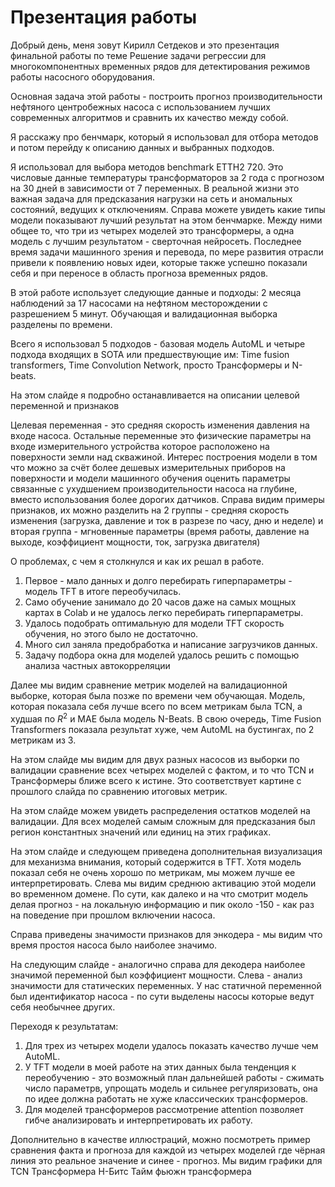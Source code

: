 # Презентация работы

Добрый день, меня зовут Кирилл Сетдеков и это презентация финальной работы по теме Решение задачи регрессии для многокомпонентных временных рядов для детектирования режимов работы насосного оборудования.

Основная задача этой работы - построить прогноз производительности нефтяного центробежных насоса с использованием лучших современных алгоритмов и сравнить их качество между собой.

Я расскажу про бенчмарк, который я использовал для отбора методов и потом перейду к описанию данных и выбранных подходов.

Я использовал для выбора методов benchmark ETTH2 720. Это числовые данные температуры трансформаторов за 2 года с прогнозом на 30 дней в зависимости от 7  переменных. В реальной жизни это важная задача для предсказания нагрузки на сеть и аномальных состояний, ведущих к отключениям. Справа можете увидеть какие типы модели показывают лучший результат на этом бенчмарке. Между ними общее то, что три из четырех моделей это трансформеры, а одна модель с лучшим результатом - сверточная нейросеть. Последнее время задачи машинного зрения и перевода, по мере развития отрасли привели к появлению новых идеи, которые также успешно показали себя и при переносе в область прогноза временных рядов.

В этой работе использует следующие данные и подходы: 2 месяца наблюдений за 17 насосами на нефтяном месторождении с разрешением 5 минут. Обучающая и валидационная выборка разделены по времени.

Всего я использовал 5 подходов - базовая модель AutoML и четыре подхода входящих в SOTA или предшествующие им: Time fusion transformers, Time Convolution Network, просто Трансформеры и N-beats.

На этом слайде я подробно останавливается на описании целевой переменной и признаков

Целевая переменная - это средняя скорость изменения давления на входе насоса.
Остальные переменные это физические параметры на входе измерительного устройства которое расположено на поверхности земли над скважиной. Интерес построения модели в том что можно за счёт более дешевых измерительных приборов на поверхности и модели машинного обучения оценить параметры связанные с ухудшением производительности насоса на глубине, вместо использования более дорогих датчиков.
Справа видим примеры признаков, их можно разделить на 2 группы - средняя скорость изменения (загрузка, давление и ток в разрезе по часу, дню и неделе) и вторая группа - мгновенные параметры (время работы, давление на выходе, коэффициент мощности, ток, загрузка двигателя)

О проблемах, с чем я столкнулся и как их решал в работе.

1. Первое - мало данных и долго перебирать гиперпараметры - модель TFT в итоге переобучилась.
2. Само обучение занимало до 20 часов даже на самых мощных картах в Colab и не удалось легко перебирать гиперпараметры.
3. Удалось подобрать оптимальную для модели TFT скорость обучения, но этого было не достаточно.
4. Много сил заняла предобработка и написание загрузчиков данных.
5. Задачу подбора окна для моделей удалось решить с помощью анализа частных автокорреляции

Далее мы видим сравнение метрик моделей на валидационной выборке, которая была позже по времени чем обучающая. Модель, которая показала себя лучше всего по всем метрикам была TCN, а худшая по $R^2$ и MAE была модель N-Beats. 
В свою очередь, Time Fusion Transformers показала результат хуже, чем AutoML на бустингах, по 2 метрикам из 3.

На этом слайде мы видим для двух разных насосов из выборки по валидации сравнение всех четырех моделей с фактом, и то что TCN и Трансформеры ближе всего к истине. Это соответствует картине с прошлого слайда по сравнению итоговых метрик.

На этом слайде можем увидеть распределения остатков моделей на валидации. Для всех моделей самым сложным для предсказания был регион константных значений или единиц на этих графиках.

На этом слайде и следующем приведена дополнительная визуализация для механизма внимания, который содержится в TFT. Хотя модель показал себя не очень хорошо по метрикам, мы можем лучше ее интерпретировать. Слева мы видим среднюю активацию этой модели во временном домене. По сути, как далеко и на что смотрит модель делая прогноз - на локальную информацию и пик около -150 - как раз на поведение при прошлом включении насоса.

Справа приведены значимости признаков для энкодера - мы видим что время простоя насоса было наиболее значимо.

На следующим слайде - аналогично справа для декодера наиболее значимой переменной был коэффициент мощности. Слева - анализ значимости для статических переменных. У нас статичной переменной был идентификатор насоса - по сути выделены насосы которые ведут себя необычнее других.

Переходя к результатам:

1. Для  трех из четырех модели удалось показать качество лучше чем AutoML.
2. У TFT модели в моей работе на этих данных была тенденция к переобучению - это возможный план дальнейшей работы - сжимать число параметрв, упрощать модель и сильнее регуляризовать, она по идее должна работать не хуже классических трансформеров.
3. Для моделей трансформеров рассмотрение attention позволяет гибче анализировать и интерпретировать их работу.

Дополнительно в качестве иллюстраций, можно посмотреть пример сравнения  факта и прогноза для каждой из четырех моделей где чёрная линия это реальное значение и синее - прогноз.
Мы видим графики для
TCN
Трансформера
Н-Битс
Тайм фьюжн трансформера
